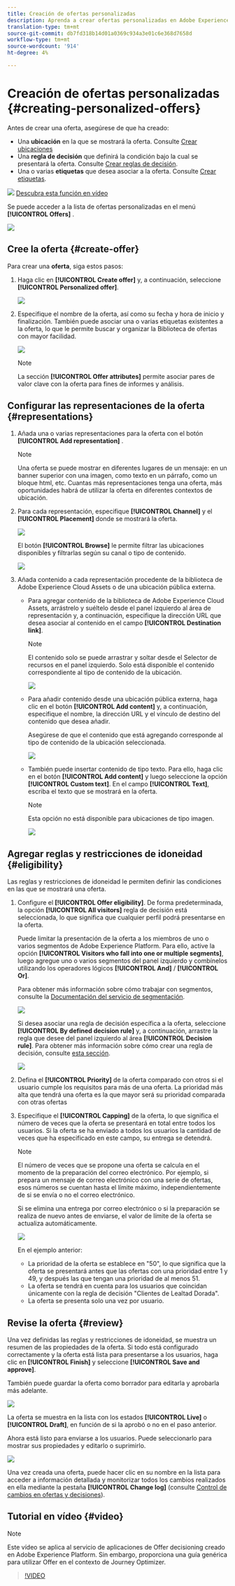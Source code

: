 ```yaml
---
title: Creación de ofertas personalizadas
description: Aprenda a crear ofertas personalizadas en Adobe Experience Platform.
translation-type: tm+mt
source-git-commit: db7fd318b14d01a0369c934a3e01c6e368d7658d
workflow-type: tm+mt
source-wordcount: '914'
ht-degree: 4%

---
```


# Creación de ofertas personalizadas {#creating-personalized-offers}

Antes de crear una oferta, asegúrese de que ha creado:

* Una **ubicación** en la que se mostrará la oferta. Consulte [Crear ubicaciones](../offer-library/creating-placements.md)
* Una **regla de decisión** que definirá la condición bajo la cual se presentará la oferta. Consulte [Crear reglas de decisión](../offer-library/creating-decision-rules.md).
* Una o varias **etiquetas** que desea asociar a la oferta. Consulte [Crear etiquetas](../offer-library/creating-tags.md).

![](../../assets/do-not-localize/how-to-video.png) [Descubra esta función en vídeo](#video)

Se puede acceder a la lista de ofertas personalizadas en el menú **[!UICONTROL Offers]** .

![](../../assets/offers_list.png)

## Cree la oferta {#create-offer}

Para crear una **oferta**, siga estos pasos:

1. Haga clic en **[!UICONTROL Create offer]** y, a continuación, seleccione **[!UICONTROL Personalized offer]**.

   ![](../../assets/create_offer.png)

1. Especifique el nombre de la oferta, así como su fecha y hora de inicio y finalización. También puede asociar una o varias etiquetas existentes a la oferta, lo que le permite buscar y organizar la Biblioteca de ofertas con mayor facilidad.

   ![](../../assets/offer_details.png)

   >[!NOTE]
   >
   >La sección **[!UICONTROL Offer attributes]** permite asociar pares de valor clave con la oferta para fines de informes y análisis.

## Configurar las representaciones de la oferta {#representations}

1. Añada una o varias representaciones para la oferta con el botón **[!UICONTROL Add representation]** .

   >[!NOTE]
   >
   >Una oferta se puede mostrar en diferentes lugares de un mensaje: en un banner superior con una imagen, como texto en un párrafo, como un bloque html, etc. Cuantas más representaciones tenga una oferta, más oportunidades habrá de utilizar la oferta en diferentes contextos de ubicación.

1. Para cada representación, especifique **[!UICONTROL Channel]** y el **[!UICONTROL Placement]** donde se mostrará la oferta.

   ![](../../assets/channel-placement.png)

   El botón **[!UICONTROL Browse]** le permite filtrar las ubicaciones disponibles y filtrarlas según su canal o tipo de contenido.

   ![](../../assets/browse-placements.png)

1. Añada contenido a cada representación procedente de la biblioteca de Adobe Experience Cloud Assets o de una ubicación pública externa.

   * Para agregar contenido de la biblioteca de Adobe Experience Cloud Assets, arrástrelo y suéltelo desde el panel izquierdo al área de representación y, a continuación, especifique la dirección URL que desea asociar al contenido en el campo **[!UICONTROL Destination link]**.

      >[!NOTE]
      >
      >El contenido solo se puede arrastrar y soltar desde el Selector de recursos en el panel izquierdo. Solo está disponible el contenido correspondiente al tipo de contenido de la ubicación.

      ![](../../assets/offer_drag_content.png)

   * Para añadir contenido desde una ubicación pública externa, haga clic en el botón **[!UICONTROL Add content]** y, a continuación, especifique el nombre, la dirección URL y el vínculo de destino del contenido que desea añadir.

      Asegúrese de que el contenido que está agregando corresponde al tipo de contenido de la ubicación seleccionada.

      ![](../../assets/offer_add_content.png)

   * También puede insertar contenido de tipo texto. Para ello, haga clic en el botón **[!UICONTROL Add content]** y luego seleccione la opción **[!UICONTROL Custom text]**. En el campo **[!UICONTROL Text]**, escriba el texto que se mostrará en la oferta.

      >[!NOTE]
      >
      >Esta opción no está disponible para ubicaciones de tipo imagen.

      ![](../../assets/offer_text_content.png)

## Agregar reglas y restricciones de idoneidad {#eligibility}

Las reglas y restricciones de idoneidad le permiten definir las condiciones en las que se mostrará una oferta.

1. Configure el **[!UICONTROL Offer eligibility]**. De forma predeterminada, la opción **[!UICONTROL All visitors]** regla de decisión está seleccionada, lo que significa que cualquier perfil podrá presentarse en la oferta.

   Puede limitar la presentación de la oferta a los miembros de uno o varios segmentos de Adobe Experience Platform. Para ello, active la opción **[!UICONTROL Visitors who fall into one or multiple segments]**, luego agregue uno o varios segmentos del panel izquierdo y combínelos utilizando los operadores lógicos **[!UICONTROL And]** / **[!UICONTROL Or]**.

   Para obtener más información sobre cómo trabajar con segmentos, consulte la [Documentación del servicio de segmentación](https://experienceleague.adobe.com/docs/experience-platform/segmentation/home.html).

   ![](../../assets/offer-eligibility-segment.png)

   Si desea asociar una regla de decisión específica a la oferta, seleccione **[!UICONTROL By defined decision rule]** y, a continuación, arrastre la regla que desee del panel izquierdo al área **[!UICONTROL Decision rule]**. Para obtener más información sobre cómo crear una regla de decisión, consulte [esta sección](../offer-library/creating-decision-rules.md).

   ![](../../assets/offer_rule.png)

1. Defina el **[!UICONTROL Priority]** de la oferta comparado con otros si el usuario cumple los requisitos para más de una oferta. La prioridad más alta que tendrá una oferta es la que mayor será su prioridad comparada con otras ofertas

1. Especifique el **[!UICONTROL Capping]** de la oferta, lo que significa el número de veces que la oferta se presentará en total entre todos los usuarios. Si la oferta se ha enviado a todos los usuarios la cantidad de veces que ha especificado en este campo, su entrega se detendrá.

   >[!NOTE]
   >
   >El número de veces que se propone una oferta se calcula en el momento de la preparación del correo electrónico. Por ejemplo, si prepara un mensaje de correo electrónico con una serie de ofertas, esos números se cuentan hasta el límite máximo, independientemente de si se envía o no el correo electrónico.
   >
   >Si se elimina una entrega por correo electrónico o si la preparación se realiza de nuevo antes de enviarse, el valor de límite de la oferta se actualiza automáticamente.

   ![](../../assets/offer_capping.png)

   En el ejemplo anterior:

   * La prioridad de la oferta se establece en &quot;50&quot;, lo que significa que la oferta se presentará antes que las ofertas con una prioridad entre 1 y 49, y después las que tengan una prioridad de al menos 51.
   * La oferta se tendrá en cuenta para los usuarios que coincidan únicamente con la regla de decisión &quot;Clientes de Lealtad Dorada&quot;.
   * La oferta se presenta solo una vez por usuario.

## Revise la oferta {#review}

Una vez definidas las reglas y restricciones de idoneidad, se muestra un resumen de las propiedades de la oferta. Si todo está configurado correctamente y la oferta está lista para presentarse a los usuarios, haga clic en **[!UICONTROL Finish]** y seleccione **[!UICONTROL Save and approve]**.

También puede guardar la oferta como borrador para editarla y aprobarla más adelante.

![](../../assets/offer_review.png)

La oferta se muestra en la lista con los estados **[!UICONTROL Live]** o **[!UICONTROL Draft]**, en función de si la aprobó o no en el paso anterior.

Ahora está listo para enviarse a los usuarios. Puede seleccionarlo para mostrar sus propiedades y editarlo o suprimirlo.

![](../../assets/offer_created.png)

Una vez creada una oferta, puede hacer clic en su nombre en la lista para acceder a información detallada y monitorizar todos los cambios realizados en ella mediante la pestaña **[!UICONTROL Change log]** (consulte [Control de cambios en ofertas y decisiones](../get-started/user-interface.md#monitoring-changes)).

## Tutorial en vídeo {#video}

>[!NOTE]
>
>Este vídeo se aplica al servicio de aplicaciones de Offer decisioning creado en Adobe Experience Platform. Sin embargo, proporciona una guía genérica para utilizar Offer en el contexto de Journey Optimizer.

>[!VIDEO](https://video.tv.adobe.com/v/329375?quality=12)
